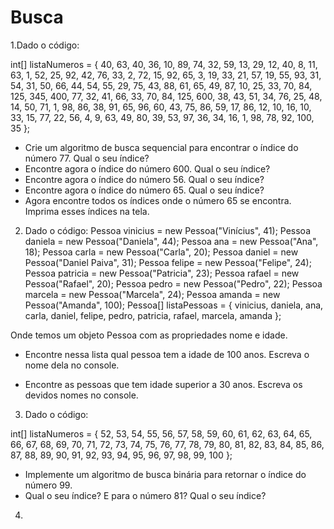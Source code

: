 # Busca

1.Dado o código:

int[] listaNumeros = { 40, 63, 40, 36, 10, 89, 74,
32, 59, 13, 29, 12, 40, 8, 11, 63, 1, 52,
25, 92, 42, 76, 33, 2, 72, 15, 92, 65, 3, 19,
33, 21, 57, 19, 55, 93, 31, 54, 31, 50,
66, 44, 54, 55, 29, 75, 43, 88, 61, 65,
49, 87, 10, 25, 33, 70, 84, 125, 345, 400,
77, 32, 41, 66, 33, 70, 84, 125, 600,
38, 43, 51, 34, 76, 25, 48, 14, 50, 71,
1, 98, 86, 38, 91, 65, 96, 60, 43, 75,
86, 59, 17, 86, 12, 10, 16, 10, 33, 15,
77, 22, 56, 4, 9, 63, 49, 80, 39, 53,
97, 36, 34, 16, 1, 98, 78, 92, 100, 35 };

- Crie um algoritmo de busca sequencial para encontrar o índice do número 77.
Qual o seu índice?
- Encontre agora o índice do número 600. Qual o seu índice?
- Encontre agora o índice do número 56. Qual o seu índice?
- Encontre agora o índice do número 65. Qual o seu índice?
- Agora encontre todos os índices onde o número 65 se encontra. Imprima esses índices na tela.

2. Dado o código:
Pessoa vinicius = new Pessoa("Vinícius", 41);
Pessoa daniela = new Pessoa("Daniela", 44);
Pessoa ana = new Pessoa("Ana", 18);
Pessoa carla = new Pessoa("Carla", 20);
Pessoa daniel = new Pessoa("Daniel Paiva", 31);
Pessoa felipe = new Pessoa("Felipe", 24);
Pessoa patricia = new Pessoa("Patricia", 23);
Pessoa rafael = new Pessoa("Rafael", 20);
Pessoa pedro = new Pessoa("Pedro", 22);
Pessoa marcela = new Pessoa("Marcela", 24);
Pessoa amanda = new Pessoa("Amanda", 100);
Pessoa[] listaPessoas = { vinicius, daniela,
ana, carla,
daniel, felipe,
pedro, patricia,
rafael, marcela, amanda };

Onde temos um objeto Pessoa com as propriedades nome e idade.

- Encontre nessa lista qual pessoa tem a idade de 100 anos. Escreva o nome dela no console.

- Encontre as pessoas que tem idade superior a 30 anos. Escreva os devidos nomes no console.

3. Dado o código:

int[] listaNumeros = { 52, 53, 54, 55, 56, 57, 58, 59, 60, 61, 62, 63, 64,
65, 66, 67, 68, 69, 70, 71, 72, 73, 74,
75, 76, 77, 78, 79, 80, 81,
82, 83, 84, 85, 86, 87, 88, 89,
90, 91, 92, 93, 94, 95, 96, 97, 98, 99, 100 };
 - Implemente um algoritmo de busca binária para retornar o índice do número 99.
 - Qual o seu índice? E para o número 81? Qual o seu índice?

4. 
